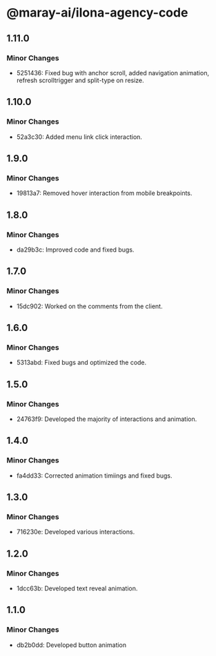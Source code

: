 # @maray-ai/ilona-agency-code

## 1.11.0

### Minor Changes

- 5251436: Fixed bug with anchor scroll, added navigation animation, refresh scrolltrigger and split-type on resize.

## 1.10.0

### Minor Changes

- 52a3c30: Added menu link click interaction.

## 1.9.0

### Minor Changes

- 19813a7: Removed hover interaction from mobile breakpoints.

## 1.8.0

### Minor Changes

- da29b3c: Improved code and fixed bugs.

## 1.7.0

### Minor Changes

- 15dc902: Worked on the comments from the client.

## 1.6.0

### Minor Changes

- 5313abd: Fixed bugs and optimized the code.

## 1.5.0

### Minor Changes

- 24763f9: Developed the majority of interactions and animation.

## 1.4.0

### Minor Changes

- fa4dd33: Corrected animation timiings and fixed bugs.

## 1.3.0

### Minor Changes

- 716230e: Developed various interactions.

## 1.2.0

### Minor Changes

- 1dcc63b: Developed text reveal animation.

## 1.1.0

### Minor Changes

- db2b0dd: Developed button animation
